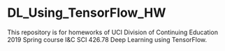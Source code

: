 # DL_Using_TensorFlow_HW

This repository is for homeworks of UCI Division of Continuing Education 2019 Spring course I&C SCI 426.78 Deep Learning using TensorFlow.
